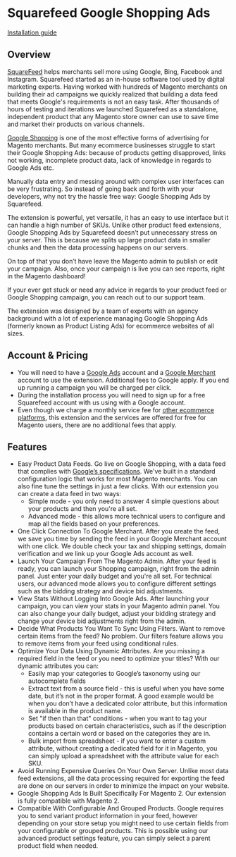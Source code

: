 # Squarefeed Google Shopping Ads
[Installation guide](https://squarefeed.io/m2-installation-guide-marketplace/)

## Overview

[SquareFeed](https://squarefeed.io/) helps merchants sell more using Google, Bing, Facebook and Instagram. Squarefeed started as an in-house software tool used by digital marketing experts. Having worked with hundreds of Magento merchants on building their ad campaigns we quickly realized that building a data feed that meets Google's requirements is not an easy task. After thousands of hours of testing and iterations we launched Squarefeed as a standalone, independent product that any Magento store owner can use to save time and market their products on various channels. 

[Google Shopping](https://www.google.com/retail/solutions/shopping-campaigns/) is one of the most effective forms of advertising for Magento merchants. But many ecommerce businesses struggle to start their Google Shopping Ads: because of products getting disapproved, links not working, incomplete product data, lack of knowledge in regards to Google Ads etc.

Manually data entry and messing around with complex user interfaces can be very frustrating. So instead of going back and forth with your developers, why not try the hassle free way: Google Shopping Ads by Squarefeed. 

The extension is powerful, yet versatile, it has an easy to use interface but it can handle a high number of SKUs. Unlike other product feed extensions, Google Shopping Ads by Squarefeed doesn’t put unnecessary stress on your server. This is because we splits up large product data in smaller chunks and then the data processing happens on our servers.

On top of that you don’t have leave the Magento admin to publish or edit your campaign. Also, once your campaign is live you can see reports, right in the Magento dashboard!

If your ever get stuck or need any advice in regards to your product feed or Google Shopping campaign, you can reach out to our support team.

The extension was designed by a team of experts with an agency background with a lot of experience managing Google Shopping Ads (formerly known as Product Listing Ads) for ecommerce websites of all sizes.

## Account & Pricing

* You will need to have a [Google Ads](https://ads.google.com/home/) account and a [Google Merchant](https://www.google.com/retail/solutions/merchant-center/) account to use the extension. Additional fees to Google apply. If you end up running a campaign you will be charged per click.
* During the installation process you will need to sign up for a free Squarefeed account with us using with a Google account.
* Even though we charge a monthly service fee for [other ecommerce platforms](https://squarefeed.io/), this extension and the services are offered for free for Magento users, there are no additional fees that apply.
 
## Features

* Easy Product Data Feeds. Go live on Google Shopping, with a data feed that complies with [Google’s specifications](https://support.google.com/merchants/answer/7052112). We've built in a standard configuration logic that works for most Magento merchants. You can also fine tune the settings in just a few clicks. With our extension you can create a data feed in two ways:
    - Simple mode - you only need to answer 4 simple questions about your products and then you're all set.
    - Advanced mode - this allows more technical users to configure and map all the fields based on your preferences.
* One Click Connection To Google Merchant. After you create the feed, we save you time by sending the feed in your Google Merchant account with one click. We double check your tax and shipping settings, domain verification and we link up your Google Ads account as well.
* Launch Your Campaign From The Magento Admin. After your feed is ready, you can launch your Shopping campaign, right from the admin panel. Just enter your daily budget and you're all set. For technical users, our advanced mode allows you to configure different settings such as the bidding strategy and device bid adjustments.
* View Stats Without Logging Into Google Ads. After launching your campaign, you can view your stats in your Magento admin panel. You can also change your daily budget, adjust your bidding strategy and change your device bid adjustments right from the admin.
* Decide What Products You Want To Sync Using Filters. Want to remove certain items from the feed? No problem. Our filters feature allows you to remove items from your feed using conditional rules.
* Optimize Your Data Using Dynamic Attributes. Are you missing a required field in the feed or you need to optimize your titles? With our dynamic attributes you can:
    - Easily map your categories to Google’s taxonomy using our autocomplete fields
    - Extract text from a source field - this is useful when you have some date, but it’s not in the proper format. A good example would be when you don’t have a dedicated color attribute, but this information is available in the product name.
    - Set "if then than that" conditions - when you want to tag your products based on certain characteristics, such as if the description contains a certain word or based on the categories they are in.
    - Bulk import from spreadsheet - if you want to enter a custom attribute, without creating a dedicated field for it in Magento, you can simply upload a spreadsheet with the attribute value for each SKU.
* Avoid Running Expensive Queries On Your Own Server. Unlike most data feed extensions, all the data processing required for exporting the feed are done on our servers in order to minimize the impact on your website.
* Google Shopping Ads Is Built Specifically For Magento 2. Our extension is fully compatible with Magento 2.
* Compatible With Configurable And Grouped Products. Google requires you to send variant product information in your feed, however depending on your store setup you might need to use certain fields from your configurable or grouped products. This is possible using our advanced product settings feature, you can simply select a parent product field when needed.

